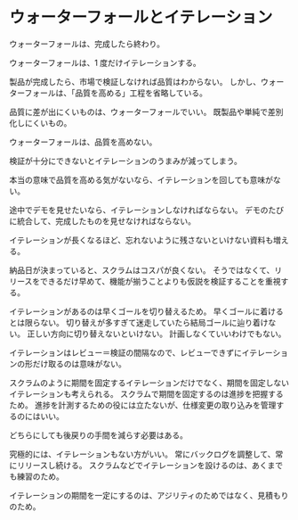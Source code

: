 # ウォーターフォールとイテレーション

ウォーターフォールは、完成したら終わり。

ウォーターフォールは、1 度だけイテレーションする。

製品が完成したら、市場で検証しなければ品質はわからない。
しかし、ウォーターフォールは、「品質を高める」工程を省略している。

品質に差が出にくいものは、ウォーターフォールでいい。
既製品や単純で差別化しにくいもの。

ウォーターフォールは、品質を高めない。

検証が十分にできないとイテレーションのうまみが減ってしまう。

本当の意味で品質を高める気がないなら、イテレーションを回しても意味がない。

途中でデモを見せたいなら、イテレーションしなければならない。
デモのたびに統合して、完成したものを見せなければならない。

イテレーションが長くなるほど、忘れないように残さないといけない資料も増える。

納品日が決まっていると、スクラムはコスパが良くない。
そうではなくて、リリースをできるだけ早めて、機能が揃うことよりも仮説を検証することを重視する。

イテレーションがあるのは早くゴールを切り替えるため。
早くゴールに着けるとは限らない。
切り替えが多すぎて迷走していたら結局ゴールに辿り着けない。
正しい方向に切り替えないといけない。
計画しなくていいわけでもない。

イテレーションはレビュー＝検証の間隔なので、レビューできずにイテレーションの形だけ取るのは意味がない。

スクラムのように期間を固定するイテレーションだけでなく、期間を固定しないイテレーションも考えられる。
スクラムで期間を固定するのは進捗を把握するため。
進捗を計測するための役には立たないが、仕様変更の取り込みを管理するのにはいい。

どちらにしても後戻りの手間を減らす必要はある。

究極的には、イテレーションもない方がいい。
常にバックログを調整して、常にリリースし続ける。
スクラムなどでイテレーションを設けるのは、あくまでも練習のため。

イテレーションの期間を一定にするのは、アジリティのためではなく、見積もりのため。
